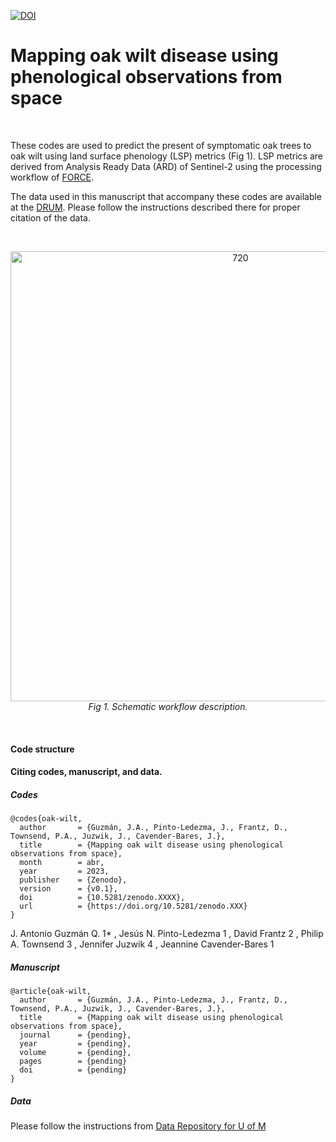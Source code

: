 [![DOI](https://zenodo.org/badge/1.svg)](https://zenodo.org/badge/latestdoi/)

# Mapping oak wilt disease using phenological observations from space

<br />

These codes are used to predict the present of symptomatic oak trees to oak 
wilt using land surface phenology (LSP) metrics (Fig 1). LSP metrics are derived from 
Analysis Ready Data (ARD) of Sentinel-2 using the processing workflow of [FORCE](https://force-eo.readthedocs.io/en/latest/).

The data used in this manuscript that accompany these codes are available at the 
[DRUM](https://doi.org). Please follow the instructions described there for proper 
citation of the data.

<br />

<p align="center">
 <img src="https://github.com/ASCEND-BII/Oak-wilt/blob/main/inst/workflow.png?raw=true" align="center" alt="720" width="720"/>
    <br>
    <em>Fig 1. Schematic workflow description.</em>
</p>

<br />

#### Code structure

#### Citing codes, manuscript, and data.

##### Codes

```
@codes{oak-wilt,
  author       = {Guzmán, J.A., Pinto-Ledezma, J., Frantz, D., Townsend, P.A., Juzwik, J., Cavender-Bares, J.},
  title        = {Mapping oak wilt disease using phenological observations from space},
  month        = abr,
  year         = 2023,
  publisher    = {Zenodo},
  version      = {v0.1},
  doi          = {10.5281/zenodo.XXXX},
  url          = {https://doi.org/10.5281/zenodo.XXX}
}

```


J. Antonio Guzmán Q. 1* , Jesús N. Pinto-Ledezma 1 , David Frantz 2 , Philip A. Townsend 3 , Jennifer
Juzwik 4 , Jeannine Cavender-Bares 1

##### Manuscript

```
@article{oak-wilt,
  author       = {Guzmán, J.A., Pinto-Ledezma, J., Frantz, D., Townsend, P.A., Juzwik, J., Cavender-Bares, J.},
  title        = {Mapping oak wilt disease using phenological observations from space},
  journal      = {pending},
  year         = {pending},
  volume       = {pending},
  pages        = {pending}
  doi          = {pending}
}

```

##### Data

Please follow the instructions from [Data Repository for U of M](https://doi.org)
